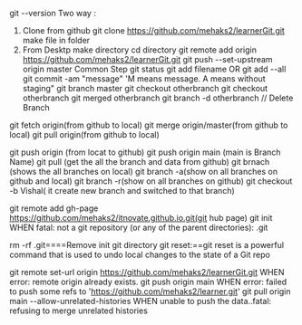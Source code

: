 git --version
Two way :
  1) Clone from github
     git clone https://github.com/mehaks2/learnerGit.git
     make file in folder
  2) From Desktp
     make directory
     cd directory
     git remote add origin https://github.com/mehaks2/learnerGit.git 
     git push --set-upstream origin master
 Common Step
 git status
 git add filename OR git add --all
 git commit -am "message" 'M means message. A means without staging"
 git branch master
 git checkout otherbranch
 git checkout otherbranch
 git merged otherbranch
 git branch -d otherbranch  // Delete Branch
 

 git fetch origin(from github to local)
 git merge origin/master(from github to local)
 git pull origin(from github to local)
 
 git push origin (from locat to github)
 git push origin main (main is Branch Name)
 git pull (get the all the branch and data from github)
 git brnach (shows the all branches on local)
 git branch -a(show on  all branches on github and local)
 git branch -r(show on  all branches on github)
 git checkout -b Vishal(  it create new branch and switched to that branch)
 
 git remote add gh-page https://github.com/mehaks2/itnovate.github.io.git(git hub page)
 git init WHEN fatal: not a git repository (or any of the parent directories): .git


 rm -rf .git====Remove init git directory
 git reset:==git reset is a powerful command that is used to undo local changes to the state of a Git repo


git remote set-url origin https://github.com/mehaks2/learnerGit.git WHEN error: remote origin already exists.
git push origin main WHEN  error: failed to push some refs to 'https://github.com/mehaks2/learner.git'
git pull origin main --allow-unrelated-histories WHEN unable to push the data..fatal: refusing to merge unrelated histories

